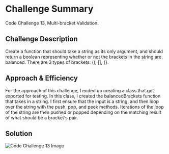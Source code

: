 # Challenge Summary
Code Challenge 13, Multi-bracket Validation.

## Challenge Description
Create a function that should take a string as its only argument, and should return a boolean representing whether or not the brackets in the string are balanced. There are 3 types of brackets: (), [], {}.

## Approach & Efficiency
For the approach of this challenge, I ended up creating a class that got exported for testing. In this class, I created the balancedBrackets function that takes in a string. I first ensure that the input is a string, and then loop over the string with the push, pop, and peek methods. Iterations of the loop of the string are then pushed or popped depending on the matching result of what should be a bracket's pair.

## Solution
![Code Challenge 13 Image]('../assets/balanced-brackets-uml.jpg')